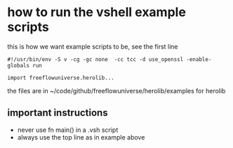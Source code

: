 # how to run the vshell example scripts

this is how we want example scripts to be, see the first line

```vlang
#!/usr/bin/env -S v -cg -gc none  -cc tcc -d use_openssl -enable-globals run

import freeflowuniverse.herolib...

```

the files are in ~/code/github/freeflowuniverse/herolib/examples for herolib

## important instructions

- never use fn main() in a .vsh script
- always use the top line as in example above
